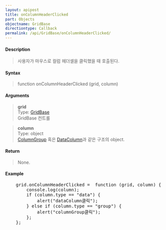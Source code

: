 ```yaml
---
layout: apipost
title: onColumnHeaderClicked
part: Objects
objectname: GridBase
directiontype: Callback
permalink: /api/GridBase/onColumnHeaderClicked/
---
```



#### Description

> 사용자가 마우스로 컬럼 헤더셀을 클릭했을 때 호출된다.  

#### Syntax

> function onColumnHeaderClicked (grid, column)  

#### Arguments

> **grid**  
> Type: [GridBase](/api/GridBase/)  
> GridBase 컨트롤  

> **column**  
> Type: object  
> [ColumnGroup](/api/types/ColumnGroup/) 혹은 [DataColumn](/api/types/DataColumn/)과 같은 구조의 object.  

#### Return

> None.  

#### Example

<pre class="prettyprint">
    grid.onColumnHeaderClicked =  function (grid, column) {
        console.log(column);  
        if (column.type == "data") {
            alert("dataColumn클릭");
        } else if (column.type == "group") {
            alert("columnGroup클릭");
        };
    };
</pre>

